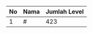 | No | Nama            | Jumlah Level |
|----|-----------------|--------------|
| 1  | #    |    423        |
